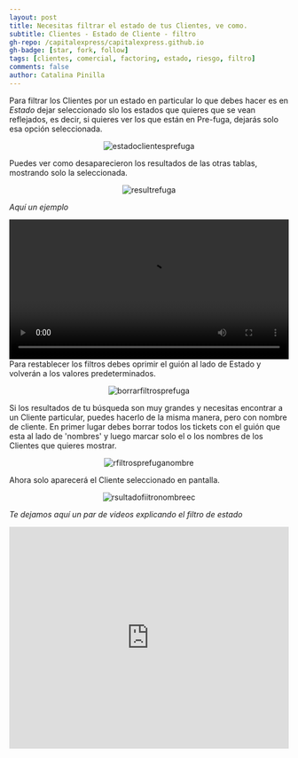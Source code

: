 ```yaml
---
layout: post
title: Necesitas filtrar el estado de tus Clientes, ve como.
subtitle: Clientes - Estado de Cliente - filtro
gh-repo: /capitalexpress/capitalexpress.github.io
gh-badge: [star, fork, follow]
tags: [clientes, comercial, factoring, estado, riesgo, filtro]
comments: false
author: Catalina Pinilla
---
```


Para filtrar los Clientes por un estado en particular lo que debes hacer es en *Estado* dejar seleccionado slo los estados que quieres que se vean reflejados, es decir, si quieres ver los que están en Pre-fuga, dejarás solo esa opción seleccionada. 

<p align="center">
  <img src="https://cdn.capitalexpress.cl/img/estadoclientesprefuga.png" alt="estadoclientesprefuga">
</p>

Puedes ver como desaparecieron los resultados de las otras tablas, mostrando solo la seleccionada.

<p align="center">
  <img src="https://cdn.capitalexpress.cl/img/resultrefuga.png" alt="resultrefuga">
</p>

*Aquí un ejemplo* 

<video width="100%"  controls>
  <source src="https://cdn.capitalexpress.cl/video/Filtrar_el_estado_de_clientes_de_un_ejecutivo_pero_con_estado_en_pre_fuga (1).mp4" type="video/mp4">
</video>
Para restablecer los filtros debes oprimir el guión al lado de Estado y volverán a los valores predeterminados.

<p align="center">
  <img src="https://cdn.capitalexpress.cl/img/borrarfiltrosprefuga.png" alt="borrarfiltrosprefuga">
</p>

Si los resultados de tu búsqueda son muy grandes y necesitas encontrar a un Cliente particular, puedes hacerlo de la misma manera, pero con nombre de cliente. En primer lugar debes borrar todos los tickets con el guión que esta al lado de 'nombres' y luego marcar solo el o los nombres de los Clientes que quieres mostrar.

<p align="center">
  <img src="https://cdn.capitalexpress.cl/img/rfiltrosprefuganombre.png" alt="rfiltrosprefuganombre">
</p>

Ahora solo aparecerá el Cliente seleccionado en pantalla.

<p align="center">
  <img src="https://cdn.capitalexpress.cl/img/rsultadofiitronombreec.png" alt="rsultadofiitronombreec">
</p>

*Te dejamos aquí un par de videos explicando el filtro de estado* 
<iframe width="100%" height="400" src="https://www.loom.com/embed/e1bd694f195c49048f76f41cb33f2c6e" frameborder="0" allowfullscreen></iframe>